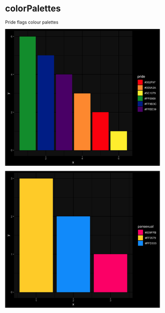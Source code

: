
# colorPalettes


Pride flags colour palettes 


![](images/prideflag.png)


![](images/pansexualflag.png)
